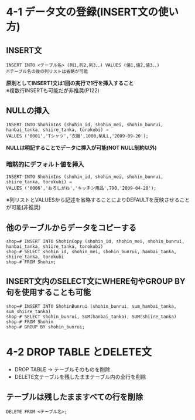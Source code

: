 # 4-1 データ文の登録(INSERT文の使い方)

## INSERT文
    INSERT INTO <テーブル名> (列1,列2,列3、、) VALUES (値1,値2,値3、、)
    ※テーブル名の後の列リストは省略が可能

**原則としてINSERT1文は1回の実行で1行を挿入すること**  
※複数行INSERTも可能だが非推奨(P122)

## NULLの挿入
    INSERT INTO ShohinIns (shohin_id, shohin_mei, shohin_bunrui, hanbai_tanka, shiire_tanka, torokubi) → 
    VALUES ('0001','Tシャツ','衣服',1000,NULL,'2009-09-20');

**NULLは明記することでデータに挿入が可能(NOT NULL制約以外)**

### 暗黙的にデフォルト値を挿入
    INSERT INTO ShohinIns (shohin_id, shohin_mei, shohin_bunrui, shiire_tanka, torokubi) →
    VALUES ('0006','おろしがね','キッチン用品',790,'2009-04-28');

※列リストとVALUESから記述を省略することによりDEFAULTを反映させることが可能(非推奨)

## 他のテーブルからデータをコピーする
    shop=# INSERT INTO ShohinCopy (shohin_id, shohin_mei, shohin_bunrui, hanbai_tanka, shiire_tanka, torokubi)
    shop-# SELECT shohin_id, shohin_mei, shohin_bunrui, hanbai_tanka, shiire_tanka, torokubi
    shop-# FROM Shohin;

## INSERT文内のSELECT文にWHERE句やGROUP BY句を使用することも可能
    shop=# INSERT INTO ShohinBunrui (shohin_bunrui, sum_hanbai_tanka, sum_shiire_tanka)
    shop-# SELECT shohin_bunrui, SUM(hanbai_tanka), SUM(shiire_tanka)
    shop-# FROM Shohin
    shop-# GROUP BY shohin_bunrui;

# 4-2 DROP TABLE とDELETE文
- DROP TABLE → テーブルそのものを削除
- DELETE文テーブルを残したままテーブル内の全行を削除

## テーブルは残したまますべての行を削除
    DELETE FROM <テーブル名>;
